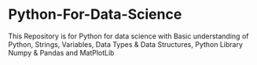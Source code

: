 # Python-For-Data-Science
This Repository is for Python for data science with Basic understanding of Python, Strings, Variables, Data Types &amp; Data Structures, Python Library Numpy &amp; Pandas and MatPlotLib
